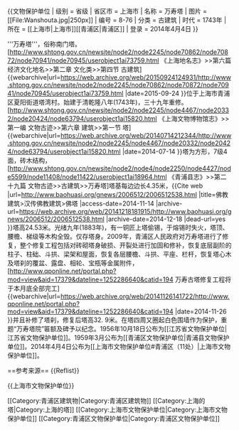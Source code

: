 {{文物保护单位
| 级别 = 省级
| 省区市 = 上海市
| 名称 = 万寿塔
| 图片 = [[File:Wanshouta.jpg|250px]]
| 编号 = 8-76
| 分类 = 古建筑
| 时代 = 1743年
| 所在 = [[上海市|上海市]][[青浦区|青浦区]]
| 登录 = 2014年4月4日
}}

'''万寿塔'''，俗称南门塔。<ref name="上海地名志">[http://www.shtong.gov.cn/newsite/node2/node2245/node70862/node70872/node70941/node70945/userobject1ai73759.html 《上海地名志》>>第六篇 经济文化地名>>第二章 文化类>>第四节 古建筑] {{webarchive|url=https://web.archive.org/web/20150924124931/http://www.shtong.gov.cn/newsite/node2/node2245/node70862/node70872/node70941/node70945/userobject1ai73759.html |date=2015-09-24 }}</ref>位于上海市青浦区夏阳街道塔湾村。始建于清乾隆八年(1743年)，三十九年重修。<ref name="上海文物博物馆志">[http://www.shtong.gov.cn/newsite/node2/node2245/node4467/node20332/node20424/node63794/userobject1ai15820.html 《上海文物博物馆志》>>第一编 文物古迹>>第六章 建筑>>第一节 塔] {{webarchive|url=https://web.archive.org/web/20140714212344/http://www.shtong.gov.cn/newsite/node2/node2245/node4467/node20332/node20424/node63794/userobject1ai15820.html |date=2014-07-14 }}</ref>塔为方形，7级4面，砖木结构，<ref name="青浦县志">[http://www.shtong.gov.cn/newsite/node2/node4/node2250/node4427/node5599/node11408/node11422/userobject1ai18964.html 《青浦县志》>>第二十九篇 文物古迹>>古建筑>>万寿塔]</ref>塔基每边边长4.35米，<ref name="宝华寺">{{Cite web |url=http://www.baohuasi.org/gnews/2006512/2006512538.html |title=佛教建筑>汉传佛教建筑>佛塔 |access-date=2014-11-14 |archive-url=https://web.archive.org/web/20141218181915/http://www.baohuasi.org/gnews/2006512/2006512538.html |archive-date=2014-12-18 |dead-url=yes }}</ref>塔高24.53米。<ref name="上海文物博物馆志"></ref>光绪九年(1883年)，有一铜匠上塔偷锡，于熔锡时失火，<ref name="青浦县志"></ref>塔顶、腰檐、梯级等木构全毁。<ref name="上海文物博物馆志"></ref>仅存塔身。<ref name="上海地名志"></ref>2009年，青浦区人民政府对万寿塔进行了修复，<ref name="宝华寺"></ref>整个修复工程包括对砖砌塔身破损、开裂处进行加固和修补，恢复底层副阶的柱子、柱础、斗拱、梁架和屋面，恢复各层腰檐、斗拱、平座、栏杆，恢复塔心木及塔刹的覆盆、露盘、相轮、宝瓶等金属附件，<ref>[http://www.qponline.net/portal.php?mod=view&aid=17379&dateline=1252286640&catid=194 万寿古塔修复工程将于本月底全部完工] {{webarchive|url=https://web.archive.org/web/20141126141722/http://www.qponline.net/portal.php?mod=view&aid=17379&dateline=1252286640&catid=194 |date=2014-11-26 }}</ref>并且补修了塔刹，修复后塔高32. 9米。在塔四周又圈起白色围墙作为保护，重题“万寿塔院”匾额及碑予以纪念。<ref name="宝华寺"></ref>1956年10月18日公布为[[江苏省文物保护单位|江苏省文物保护单位]]。1959年3月公布为[[青浦区文物保护单位|青浦县文物保护单位]]。<ref name="上海文物博物馆志"></ref>2014年4月4日公布为[[上海市文物保护单位#青浦区（11处）|上海市文物保护单位]]。

==参考来源==
{{Reflist}}

{{上海市文物保护单位}}

[[Category:青浦区建筑物|Category:青浦区建筑物]]
[[Category:上海的塔|Category:上海的塔]]
[[Category:上海市文物保护单位|Category:上海市文物保护单位]]
[[Category:青浦区文物保护单位|Category:青浦区文物保护单位]]